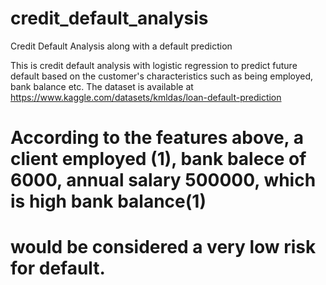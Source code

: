 # credit_default_analysis
Credit Default Analysis along with a default prediction 

This is credit default analysis with logistic regression to predict future default based on the customer's characteristics such as being employed, 
bank balance etc. The dataset is available at https://www.kaggle.com/datasets/kmldas/loan-default-prediction

# According to the features above, a client employed (1), bank balece of 6000, annual salary 500000, which is high bank balance(1)
# would be considered a very low risk for default. 
